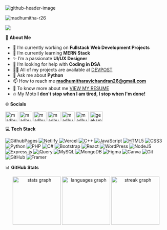 ![github-header-image](https://github.com/user-attachments/assets/86000f1f-af79-4453-ad8e-45d19c9cc41d)


<p align="left"> <img src="https://komarev.com/ghpvc/?username=madhumitha-r26&label=Profile%20views&color=0e75b6&style=flat" alt="madhumitha-r26" /> </p>

![](https://github-profile-trophy.vercel.app/?username=madhumitha-r26&theme=monokai&no-frame=false&no-bg=true&margin-w=4)

💫 **About Me**
- 🔭 I’m currently working on **Fullstack Web Development Projects**
- 🌱 I’m currently learning **MERN Stack**
- ✨ I’m a passionate **UI/UX Designer**
- 🤝 I’m looking for help with **Coding in DSA**
- 👨‍💻 All of my projects are available at [DEVPOST](https://devpost.com/madhumitha-r26?ref_content=user-portfolio&ref_feature=portfolio&ref_medium=global-nav)
- 💬 Ask me about **Python**
- 📫 How to reach me **madhumitharavichandran26@gmail.com**
- 📄 To know more about me [VIEW MY RESUME](https://www.canva.com/design/DAFHtoCMF2A/WEKy46zMpX4l5lKyTqbUeg/view?utm_content=DAFHtoCMF2A&utm_campaign=designshare&utm_medium=link&utm_source=editor)
- 🔥 My Moto **I don't stop when I am tired, I stop when I'm done!**



🌐 **Socials** 

<p align="left">
<a href="https://codepen.io/madhumitha-ravichandran26" target="blank"><img align="center" src="https://raw.githubusercontent.com/rahuldkjain/github-profile-readme-generator/master/src/images/icons/Social/codepen.svg" alt="madhumitha-ravichandran26" height="30" width="40" /></a>
<a href="https://linkedin.com/in/madhumitha263-ravichandran" target="blank"><img align="center" src="https://raw.githubusercontent.com/rahuldkjain/github-profile-readme-generator/master/src/images/icons/Social/linked-in-alt.svg" alt="madhumitha263-ravichandran" height="30" width="40" /></a>
<a href="https://www.behance.net/madhumitha42" target="blank"><img align="center" src="https://raw.githubusercontent.com/rahuldkjain/github-profile-readme-generator/master/src/images/icons/Social/behance.svg" alt="madhumitha42" height="30" width="40" /></a>
<a href="https://www.codechef.com/users/madhumitha_263" target="blank"><img align="center" src="https://cdn.jsdelivr.net/npm/simple-icons@3.1.0/icons/codechef.svg" alt="madhumitha_263" height="30" width="40" /></a>
<a href="https://www.hackerrank.com/madhumitha_263" target="blank"><img align="center" src="https://raw.githubusercontent.com/rahuldkjain/github-profile-readme-generator/master/src/images/icons/Social/hackerrank.svg" alt="madhumitha_263" height="30" width="40" /></a>
<a href="https://www.leetcode.com/madhumitha_263" target="blank"><img align="center" src="https://raw.githubusercontent.com/rahuldkjain/github-profile-readme-generator/master/src/images/icons/Social/leet-code.svg" alt="madhumitha_263" height="30" width="40" /></a>
<a href="https://auth.geeksforgeeks.org/user/geeksmad3" target="blank"><img align="center" src="https://raw.githubusercontent.com/rahuldkjain/github-profile-readme-generator/master/src/images/icons/Social/geeks-for-geeks.svg" alt="geeksmad3" height="30" width="40" /></a>
</p>

💻 **Tech Stack** <br>

![GithubPages](https://img.shields.io/badge/github%20pages-121013?style=for-the-badge&logo=github&logoColor=white) ![Netlify](https://img.shields.io/badge/netlify-%23000000.svg?style=for-the-badge&logo=netlify&logoColor=#00C7B7) ![Vercel](https://img.shields.io/badge/vercel-%23000000.svg?style=for-the-badge&logo=vercel&logoColor=white) ![C++](https://img.shields.io/badge/c++-%2300599C.svg?style=for-the-badge&logo=c%2B%2B&logoColor=white) ![JavaScript](https://img.shields.io/badge/javascript-%23323330.svg?style=for-the-badge&logo=javascript&logoColor=%23F7DF1E) ![HTML5](https://img.shields.io/badge/html5-%23E34F26.svg?style=for-the-badge&logo=html5&logoColor=white) ![CSS3](https://img.shields.io/badge/css3-%231572B6.svg?style=for-the-badge&logo=css3&logoColor=white) ![Python](https://img.shields.io/badge/python-3670A0?style=for-the-badge&logo=python&logoColor=ffdd54) ![PHP](https://img.shields.io/badge/php-%23777BB4.svg?style=for-the-badge&logo=php&logoColor=white) ![C#](https://img.shields.io/badge/c%23-%23239120.svg?style=for-the-badge&logo=csharp&logoColor=white) ![Bootstrap](https://img.shields.io/badge/bootstrap-%238511FA.svg?style=for-the-badge&logo=bootstrap&logoColor=white) ![React](https://img.shields.io/badge/react-%2320232a.svg?style=for-the-badge&logo=react&logoColor=%2361DAFB) ![WordPress](https://img.shields.io/badge/WordPress-%23117AC9.svg?style=for-the-badge&logo=WordPress&logoColor=white) ![NodeJS](https://img.shields.io/badge/node.js-6DA55F?style=for-the-badge&logo=node.js&logoColor=white) ![Express.js](https://img.shields.io/badge/express.js-%23404d59.svg?style=for-the-badge&logo=express&logoColor=%2361DAFB) ![jQuery](https://img.shields.io/badge/jquery-%230769AD.svg?style=for-the-badge&logo=jquery&logoColor=white) ![MySQL](https://img.shields.io/badge/mysql-4479A1.svg?style=for-the-badge&logo=mysql&logoColor=white) ![MongoDB](https://img.shields.io/badge/MongoDB-%234ea94b.svg?style=for-the-badge&logo=mongodb&logoColor=white) ![Figma](https://img.shields.io/badge/figma-%23F24E1E.svg?style=for-the-badge&logo=figma&logoColor=white) ![Canva](https://img.shields.io/badge/Canva-%2300C4CC.svg?style=for-the-badge&logo=Canva&logoColor=white) ![Git](https://img.shields.io/badge/git-%23F05033.svg?style=for-the-badge&logo=git&logoColor=white) ![GitHub](https://img.shields.io/badge/github-%23121011.svg?style=for-the-badge&logo=github&logoColor=white) ![Framer](https://img.shields.io/badge/Framer-black?style=for-the-badge&logo=framer&logoColor=blue)

📊 **GitHub Stats** 

<div align="center">
  <img src="https://github-readme-stats.vercel.app/api?username=madhumitha-r26&hide_title=false&hide_rank=false&show_icons=true&include_all_commits=true&count_private=true&disable_animations=false&theme=tokyonight&locale=en&hide_border=false&order=1" height="150" alt="stats graph"  />
  <img src="https://github-readme-stats.vercel.app/api/top-langs?username=madhumitha-r26&locale=en&hide_title=false&layout=compact&card_width=320&langs_count=5&theme=tokyonight&hide_border=false&order=2" height="150" alt="languages graph"  />
  <img src="https://streak-stats.demolab.com?user=madhumitha-r26&locale=en&mode=daily&theme=tokyonight&hide_border=false&border_radius=5&order=3" height="150" alt="streak graph"  />
</div>



<!--<h5 align="center">Coding Achievements</h5>
<p>Coding Ninjas</p>
<img src="https://github.com/madhumitha-r26/madhumitha-r26/assets/98893549/5c57171b-0666-460f-8c81-4d0ae6ecf93e" alt="coding ninja">-->
